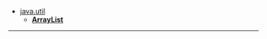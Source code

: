 * [java.util](src/java/util)
  * [**ArrayList**](src/java/util/ArrayList.java)
--------------------------------------------------